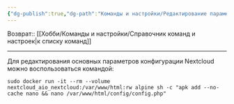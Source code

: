 ```yaml
---
{"dg-publish":true,"dg-path":"Команды и настройки/Редактирование параметров Nextclouds AIO config.php.md","permalink":"/komandy-i-nastrojki/redaktirovanie-parametrov-nextclouds-aio-config-php/"}
---
```


Возврат:: [[Хобби/Команды и настройки/Справочник команд и настроек\|к списку команд]]

---

Для редактирования основных параметров конфигурации Nextcloud можно воспользоваться командой:

```shell
sudo docker run -it --rm --volume nextcloud_aio_nextcloud:/var/www/html:rw alpine sh -c "apk add --no-cache nano && nano /var/www/html/config/config.php"
```